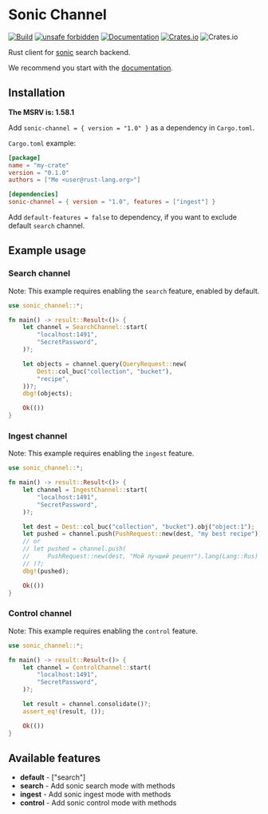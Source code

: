 # Sonic Channel

[![Build](https://github.com/pleshevskiy/sonic-channel/actions/workflows/ci.yml/badge.svg)](https://github.com/pleshevskiy/sonic-channel/actions/workflows/ci.yml)
[![unsafe forbidden](https://img.shields.io/badge/unsafe-forbidden-success.svg)](https://github.com/rust-secure-code/safety-dance/)
[![Documentation](https://docs.rs/sonic-channel/badge.svg)](https://docs.rs/sonic-channel)
[![Crates.io](https://img.shields.io/crates/v/sonic-channel)](https://crates.io/crates/sonic-channel)
![Crates.io](https://img.shields.io/crates/l/sonic-channel)

Rust client for [sonic] search backend.

We recommend you start with the [documentation].

## Installation

**The MSRV is: 1.58.1**

Add `sonic-channel = { version = "1.0" }` as a dependency in `Cargo.toml`.

`Cargo.toml` example:

```toml
[package]
name = "my-crate"
version = "0.1.0"
authors = ["Me <user@rust-lang.org>"]

[dependencies]
sonic-channel = { version = "1.0", features = ["ingest"] }
```

Add `default-features = false` to dependency, if you want to exclude default
`search` channel.

## Example usage

### Search channel

Note: This example requires enabling the `search` feature, enabled by default.

```rust
use sonic_channel::*;

fn main() -> result::Result<()> {
    let channel = SearchChannel::start(
        "localhost:1491",
        "SecretPassword",
    )?;

    let objects = channel.query(QueryRequest::new(
        Dest::col_buc("collection", "bucket"),
        "recipe",
    ))?;
    dbg!(objects);

    Ok(())
}
```

### Ingest channel

Note: This example requires enabling the `ingest` feature.

```rust
use sonic_channel::*;

fn main() -> result::Result<()> {
    let channel = IngestChannel::start(
        "localhost:1491",
        "SecretPassword",
    )?;

    let dest = Dest::col_buc("collection", "bucket").obj("object:1");
    let pushed = channel.push(PushRequest::new(dest, "my best recipe"))?;
    // or
    // let pushed = channel.push(
    //     PushRequest::new(dest, "Мой лучший рецепт").lang(Lang::Rus)
    // )?;
    dbg!(pushed);

    Ok(())
}
```

### Control channel

Note: This example requires enabling the `control` feature.

```rust
use sonic_channel::*;

fn main() -> result::Result<()> {
    let channel = ControlChannel::start(
        "localhost:1491",
        "SecretPassword",
    )?;

    let result = channel.consolidate()?;
    assert_eq!(result, ());

    Ok(())
}
```

## Available features

- **default** - ["search"]
- **search** - Add sonic search mode with methods
- **ingest** - Add sonic ingest mode with methods
- **control** - Add sonic control mode with methods

[sonic]: https://github.com/valeriansaliou/sonic
[documentation]: https://docs.rs/sonic-channel
